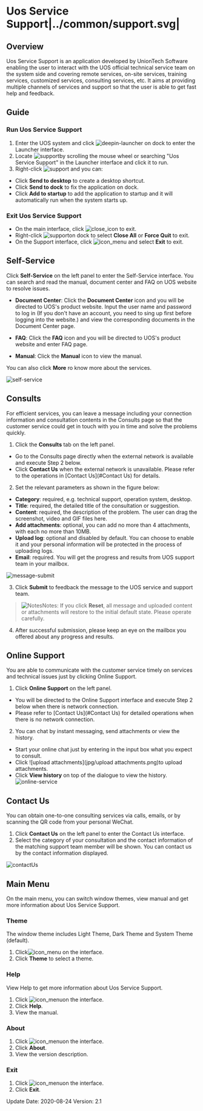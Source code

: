 # Uos Service Support|../common/support.svg|

## Overview

Uos Service Support is an application developed by UnionTech Software enabling the user to interact with the UOS official  technical service team on the system side and covering remote services, on-site services, training services, customized services, consulting services, etc. It aims at providing multiple channels of services and support so that the user is able to get fast help and feedback.

## Guide

### Run Uos Service Support

1.  Enter the UOS system and click ![deepin-launcher](icon/deepin-launcher.svg) on dock to enter the Launcher interface.
2.  Locate ![support](icon/support.svg)by scrolling the mouse wheel or searching "Uos Service Support" in the Launcher interface and click it to run.
3.  Right-click ![support](icon/support.svg) and you can:

 - Click  **Send to desktop** to create a desktop shortcut.
 - Click **Send to dock** to fix the application on dock.
 - Click **Add to startup** to add the application to startup and it will automatically run when the system starts up.

### Exit Uos Service Support

- On the main interface, click ![close_icon](icon/close.svg) to exit.
-  Right-click ![support](icon/support.svg)on dock to select **Close All** or **Force Quit** to exit.
- On the Support interface, click ![icon_menu](icon/icon_menu.svg) and select **Exit** to exit.

## Self-Service

Click **Self-Service** on the left panel to enter the Self-Service interface. You can  search and read the manual, document center and FAQ on UOS website to resolve issues.  

- **Document Center**: Click the **Document Center** icon and you will be directed to UOS's product website. Input the user name and password to log in (If you don't have an account, you need to sing up first before logging into the website.) and view the corresponding documents in the Document Center page.

- **FAQ**: Click the **FAQ** icon and you will be directed to UOS's product website and enter FAQ page.  

- **Manual**: Click the **Manual** icon to view the manual.

You can also click **More** ro know more about the services.


![self-service](jpg/self-support-service.png)




## Consults

For efficient services, you can leave a message including your connection information and consultation contents in the Consults page so that the customer service could get in touch with you in time and solve the problems quickly.

1.  Click the **Consults** tab on the left panel.

   - Go to the Consults page directly when the external network is available and execute Step 2 below.
   - Click **Contact Us** when the external network is unavailable. Please refer to the operations in [Contact Us](#Contact Us) for details.
   
2.  Set the relevant parameters as shown in the figure below:

   - **Category**: required, e.g. technical support, operation system, desktop.
   - **Title**: required, the detailed title of the consultation or suggestion.
   - **Content**: required,  the description of the problem. The user can drag the screenshot, video and GIF files here.  
   - **Add attachments**: optional, you can add no more than 4 attachments, with each no more than 10MB.
   - **Upload log**: optional and disabled by default.  You can choose to enable it and your personal information will be protected in the process of uploading logs.
   - **Email**: required. You will get the  progress and results from UOS support team in your mailbox. 
   
   
   ![message-submit](jpg/message-submit.png)
   
3.   Click **Submit**  to feedback the message to the UOS service and support team.

   > ![Notes](icon/notes.svg)Notes: If you click **Reset**, all message and uploaded content or attachments will restore to the initial default state. Please operate carefully.
   
4.  After successful submission, please keep an eye on the mailbox you offered about any progress and results.

## Online Support

You are able to communicate with the customer service timely on services and technical issues just by clicking Online Support.

1.  Click **Online Support** on the left panel.

   - You will be directed to the Online Support interface and execute Step 2 below when there is network connection.
   - Please refer to [Contact Us](#Contact Us) for detailed operations when there is no network connection. 

2.    You can chat by instant messaging, send attachments or view the history.

   - Start your online chat just by entering in the input box what you expect to consult. 
   - Click ![upload attachments](jpg/upload attachments.png)to upload attachments.
   - Click **View history** on top of the dialogue to view the history.![online-service](jpg/online-service.jpg)



## Contact Us

You can obtain one-to-one consulting services via calls, emails, or by scanning the QR code from your personal WeChat. 

1.  Click **Contact Us** on the left panel to enter the Contact Us interface.
2.   Select the category of your consultation and the contact information of the matching support team member will be shown.  You can contact us by the contact information displayed.

![contactUs](jpg/contactUs.png)



## Main Menu

On the main menu, you can switch window themes, view manual and get more information about Uos Service Support.

### Theme

The window theme includes Light Theme, Dark Theme and System Theme (default).

1.   Click![icon_menu](icon/icon_menu.svg) on the interface.
2.   Click **Theme** to select a theme.

### Help

View Help to get more information about Uos Service Support.

1.  Click ![icon_menu](icon/icon_menu.svg)on the interface.
2.  Click  **Help**.
3.   View the manual.


### About

1.   Click ![icon_menu](icon/icon_menu.svg)on the interface.
2.   Click **About**.
3.   View the  version description.

### Exit

1.   Click ![icon_menu](icon/icon_menu.svg)on the interface.
2.  Click **Exit**.


<div class="version-info"><span>Update Date: 2020-08-24</span><span> Version: 2.1</span></div>